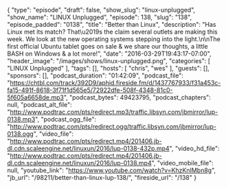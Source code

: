 {
  "type": "episode",
  "draft": false,
  "show_slug": "linux-unplugged",
  "show_name": "LINUX Unplugged",
  "episode": 138,
  "slug": "138",
  "episode_padded": "0138",
  "title": "Better than Linux",
  "description": "Has Linux met its match? That\u2019s the claim several outlets are making this week. We look at the new operating systems stepping into the light.\n\nThe first official Ubuntu tablet goes on sale & we share our thoughts, a little BASH on Windows & a lot more!",
  "date": "2016-03-29T19:43:17-07:00",
  "header_image": "/images/shows/linux-unplugged.png",
  "categories": [
    "LINUX Unplugged"
  ],
  "tags": [],
  "hosts": [
    "chris",
    "wes"
  ],
  "guests": [],
  "sponsors": [],
  "podcast_duration": "01:42:09",
  "podcast_file": "https://chtbl.com/track/392D9/aphid.fireside.fm/d/1437767933/f31a453c-fa15-491f-8618-3f71f1d565e5/72922dfe-508f-4348-81c0-5f605a6658de.mp3",
  "podcast_bytes": 49423795,
  "podcast_chapters": null,
  "podcast_alt_file": "http://www.podtrac.com/pts/redirect.mp3/traffic.libsyn.com/jbmirror/lup-0138.mp3",
  "podcast_ogg_file": "http://www.podtrac.com/pts/redirect.ogg/traffic.libsyn.com/jbmirror/lup-0138.ogg",
  "video_file": "http://www.podtrac.com/pts/redirect.mp4/201406.jb-dl.cdn.scaleengine.net/linuxun/2016/lup-0138-432p.mp4",
  "video_hd_file": "http://www.podtrac.com/pts/redirect.mp4/201406.jb-dl.cdn.scaleengine.net/linuxun/2016/lup-0138.mp4",
  "video_mobile_file": null,
  "youtube_link": "https://www.youtube.com/watch?v=KhzKnIMbn8g",
  "jb_url": "/98211/better-than-linux-lup-138/",
  "fireside_url": "/138"
}

